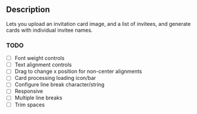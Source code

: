 ## Description
Lets you upload an invitation card image, and a list of invitees, and generate cards with individual invitee names.

### TODO
- [ ] Font weight controls
- [ ] Text alignment controls
- [ ] Drag to change x position for non-center alignments
- [ ] Card processing loading icon/bar
- [ ] Configure line break character/string
- [ ] Responsive
- [ ] Multiple line breaks
- [ ] Trim spaces
